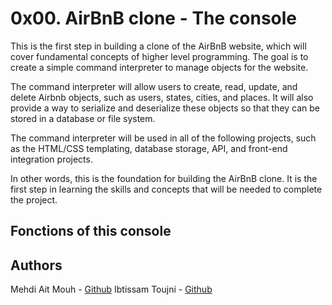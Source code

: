 # 0x00. AirBnB clone - The console

This is the first step in building a clone of the AirBnB website, which will cover fundamental concepts of higher level programming. The goal is to create a simple command interpreter to manage objects for the website.

The command interpreter will allow users to create, read, update, and delete Airbnb objects, such as users, states, cities, and places. It will also provide a way to serialize and deserialize these objects so that they can be stored in a database or file system.

The command interpreter will be used in all of the following projects, such as the HTML/CSS templating, database storage, API, and front-end integration projects.

In other words, this is the foundation for building the AirBnB clone. It is the first step in learning the skills and concepts that will be needed to complete the project.

## Fonctions of this console

## Authors

Mehdi Ait Mouh - [Github](https://github.com/mehdi-dev97)
Ibtissam Toujni - [Github](https://github.com/IbtissamSmile)